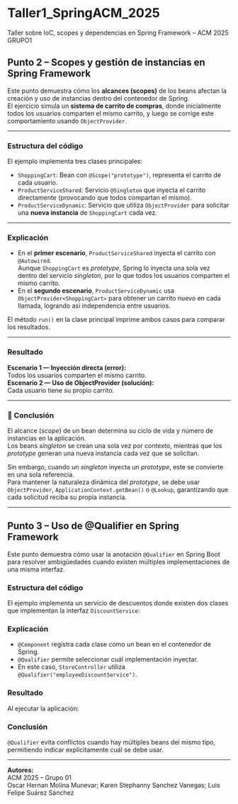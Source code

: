 # Taller1_SpringACM_2025
Taller sobre IoC, scopes y dependencias en Spring Framework – ACM 2025 GRUPO1

## Punto 2 – Scopes y gestión de instancias en Spring Framework

Este punto demuestra cómo los **alcances (scopes)** de los beans afectan la creación y uso de instancias dentro del contenedor de Spring.  
El ejercicio simula un **sistema de carrito de compras**, donde inicialmente todos los usuarios comparten el mismo carrito, y luego se corrige este comportamiento usando `ObjectProvider`.

---

###  Estructura del código

El ejemplo implementa tres clases principales:

- `ShoppingCart`: Bean con `@Scope("prototype")`, representa el carrito de cada usuario.  
- `ProductServiceShared`: Servicio `@Singleton` que inyecta el carrito directamente (provocando que todos compartan el mismo).  
- `ProductServiceDynamic`: Servicio que utiliza `ObjectProvider` para solicitar una **nueva instancia** de `ShoppingCart` cada vez.  

---

###  Explicación

- En el **primer escenario**, `ProductServiceShared` inyecta el carrito con `@Autowired`.  
  Aunque `ShoppingCart` es *prototype*, Spring lo inyecta una sola vez dentro del servicio *singleton*, por lo que todos los usuarios comparten el mismo carrito.  
- En el **segundo escenario**, `ProductServiceDynamic` usa `ObjectProvider<ShoppingCart>` para obtener un carrito nuevo en cada llamada, logrando así independencia entre usuarios.  

El método `run()` en la clase principal imprime ambos casos para comparar los resultados.

---

###  Resultado

**Escenario 1 — Inyección directa (error):**  
Todos los usuarios comparten el mismo carrito.  
**Escenario 2 — Uso de ObjectProvider (solución):**  
Cada usuario tiene su propio carrito.  

---

### 🧾 Conclusión

El alcance (*scope*) de un bean determina su ciclo de vida y número de instancias en la aplicación.  
Los beans *singleton* se crean una sola vez por contexto, mientras que los *prototype* generan una nueva instancia cada vez que se solicitan.  

Sin embargo, cuando un *singleton* inyecta un *prototype*, este se convierte en una sola referencia.  
Para mantener la naturaleza dinámica del *prototype*, se debe usar `ObjectProvider`, `ApplicationContext.getBean()` o `@Lookup`, garantizando que cada solicitud reciba su propia instancia.  

---

## Punto 3 – Uso de @Qualifier en Spring Framework

Este punto demuestra cómo usar la anotación `@Qualifier` en Spring Boot para resolver ambigüedades cuando existen múltiples implementaciones de una misma interfaz.

###  Estructura del código
El ejemplo implementa un servicio de descuentos donde existen dos clases que implementan la interfaz `DiscountService`:


###  Explicación
- `@Component` registra cada clase como un bean en el contenedor de Spring.
- `@Qualifier` permite seleccionar cuál implementación inyectar.
- En este caso, `StoreController` utiliza `@Qualifier("employeeDiscountService")`.

###  Resultado
Al ejecutar la aplicación:


### Conclusión
`@Qualifier` evita conflictos cuando hay múltiples beans del mismo tipo, permitiendo indicar explícitamente cuál se debe usar.

---

**Autores:**  
ACM 2025 – Grupo 01  
Oscar Hernan Molina Munevar;
Karen Stephanny  Sanchez Vanegas;
Luis Felipe Suárez Sánchez